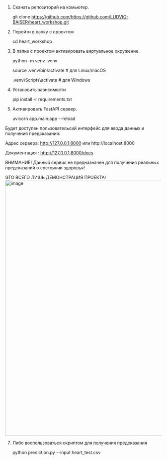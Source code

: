 1) Скачать репозиторий на комьютер.

    git clone https://github.com/https://github.com/LUDVIG-BAISER/heart_workshop.git

2) Перейти в папку с проектом

   cd heart_workshop

4) В папке с проектом активировать виртуальное окружение.

   python -m venv .venv

   
   source .venv/bin/activate          # для Linux/macOS
   
   .venv\Scripts\activate               # для Windows

6) Установить зависимости

   pip install -r requirements.txt

7) Активировать FastAPI сервер.

     uvicorn app.main:app --reload

Будет доступен пользовательсий интерфейс для ввода данных и получения предсказания:

Адрес сервера: http://127.0.0.1:8000 или http://localhost:8000

Документация : http://127.0.0.1:8000/docs

ВНИМАНИЕ! Данный сервис не предназначен для получения реальных предсказаний о состоянии здоровья!

ЭТО ВСЕГО ЛИШЬ ДЕМОНСТРАЦИЯ ПРОЕКТА! 
<img width="1269" height="822" alt="image" src="https://github.com/user-attachments/assets/e6dc6a47-3319-499e-9cb1-eaa25b2550d1" />


7) Либо воспользоваться скриптом для получения предсказания

   python prediction.py --input heart_test.csv

   

